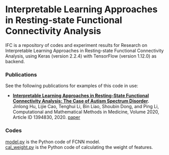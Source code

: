 # Interpretable Learning Approaches in Resting-state Functional Connectivity Analysis
IFC is a repository of codes and experiment results for Research on Interpretable Learning Approaches in Resting-state Functional Connectivity Analysis, using Keras (version 2.2.4) with TensorFlow (version 1.12.0) as backend.
### Publications
See the following publications for examples of this code in use:
 * **[Interpretable Learning Approaches in Resting-State Functional Connectivity Analysis: The Case of Autism Spectrum Disorder](https://www.hindawi.com/journals/cmmm/2020/1394830/).** Jinlong Hu, Lijie Cao, Tenghui Li, Bin Liao, Shoubin Dong, and Ping Li, Computational and Mathematical Methods in Medicine, Volume 2020, Article ID 1394830, 2020. [paper](https://www.hindawi.com/journals/cmmm/2020/1394830/)

 
### Codes
[model.py](model.py) is the Python code of FCNN model.  
[cal_weight.py](cal_weight.py) is the Python code of calculating the weight of features.  





